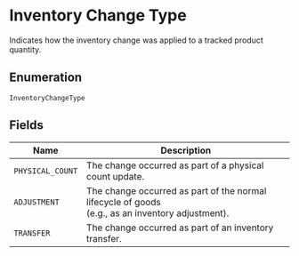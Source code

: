 <!-- Optimized: 2025-10-06 -->
<!-- RPM: 1.6.2.1.1.6.2.1_inventory-change-type_20251006 -->
<!-- Session: E2E RPM DNA Application -->
<!-- AOM: RND (Reggie & Dro) -->
<!-- COI: TECHNOLOGY -->
<!-- RPM: HIGH -->
<!-- ACTION: BUILD -->

# Inventory Change Type

Indicates how the inventory change was applied to a tracked product quantity.

## Enumeration

`InventoryChangeType`

## Fields

| Name | Description |
|  --- | --- |
| `PHYSICAL_COUNT` | The change occurred as part of a physical count update. |
| `ADJUSTMENT` | The change occurred as part of the normal lifecycle of goods<br>(e.g., as an inventory adjustment). |
| `TRANSFER` | The change occurred as part of an inventory transfer. |
